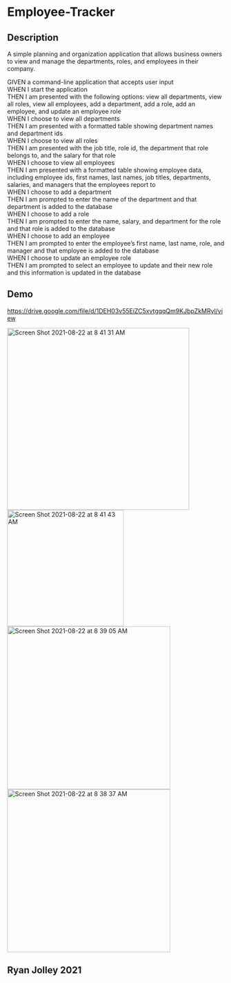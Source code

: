 # Employee-Tracker

## Description 

A simple planning and organization application that allows business owners to view and manage the departments, roles, and employees in their company. 



GIVEN a command-line application that accepts user input <br>
WHEN I start the application <br>
THEN I am presented with the following options: view all departments, view all roles, view all employees, add a department, add a role, add an employee, and update an employee role <br>
WHEN I choose to view all departments <br>
THEN I am presented with a formatted table showing department names and department ids <br>
WHEN I choose to view all roles <br>
THEN I am presented with the job title, role id, the department that role belongs to, and the salary for that role <br>
WHEN I choose to view all employees <br>
THEN I am presented with a formatted table showing employee data, including employee ids, first names, last names, job titles, departments, salaries, and managers that the employees report to <br>
WHEN I choose to add a department <br>
THEN I am prompted to enter the name of the department and that department is added to the database <br>
WHEN I choose to add a role <br>
THEN I am prompted to enter the name, salary, and department for the role and that role is added to the database <br>
WHEN I choose to add an employee <br>
THEN I am prompted to enter the employee’s first name, last name, role, and manager and that employee is added to the database <br>
WHEN I choose to update an employee role <br>
THEN I am prompted to select an employee to update and their new role and this information is updated in the database <br>

## Demo
https://drive.google.com/file/d/1DEH03v55EiZC5xvtgqqQm9KJbpZkMRyl/view

<img width="422" alt="Screen Shot 2021-08-22 at 8 41 31 AM" src="https://user-images.githubusercontent.com/83616082/130355559-21876bb3-4787-4655-acf2-3028831f8ae7.png">
<img width="270" alt="Screen Shot 2021-08-22 at 8 41 43 AM" src="https://user-images.githubusercontent.com/83616082/130355566-87d33205-882a-44e8-9224-d5e105a1d838.png">
<img width="378" alt="Screen Shot 2021-08-22 at 8 39 05 AM" src="https://user-images.githubusercontent.com/83616082/130355494-6e9e9bc5-b550-4329-86a1-138b3c03a7fc.png">
<img width="378" alt="Screen Shot 2021-08-22 at 8 38 37 AM" src="https://user-images.githubusercontent.com/83616082/130355485-26e17edf-2dff-4c9a-b21b-c7bb73ac96db.png">

## Ryan Jolley 2021
